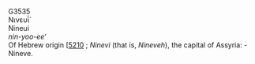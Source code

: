 <body>
  <p>G3535<br>  Νινευΐ́  <br> Nineui  <br><i>nin-yoo-ee‘ </i><br>Of Hebrew origin [<a href="h5210.htm">5210</a> ; <i>Ninevi</i> (that is, <i>Nineveh</i>), the capital of Assyria: - Nineve.<br></p>
 </body>